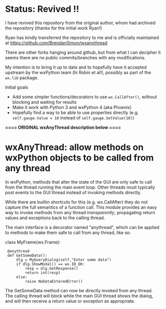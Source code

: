 
Status: Revived !!
==================

I have revived this repository from the original author, whom had archived the repository (thanks for the initial work Ryan!)

Ryan has kindly transferred the repository to me and is officially maintained at https://github.com/BrendanSimon/wxanythread

There are other forks hanging around github, but from what I can decipher it seems there are no public commits/branches with any modifications.

My intention is to bring it up to date and to hopefully have it accepted upstream by the wxPython team (hi Robin et al!), possibly as part of the `wx.lib` package.

Initial goals
* Add some simpler functions/decorators to use `wx.CallAfter()`, without blocking and waiting for results
* Make it work with Python 3 and wxPython 4 (aka Phoenix)
* Hopefully find a way to be able to use properties directly (e.g. `self.gauge.Value = 10` instead of `self.gauge.SetValue(10)`)

**==== ORIGINAL wxAnyThread description below ====**

wxAnyThread:  allow methods on wxPython objects to be called from any thread
============================================================================

In wxPython, methods that alter the state of the GUI are only safe to call from
the thread running the main event loop.  Other threads must typically post
events to the GUI thread instead of invoking methods directly.

While there are builtin shortcuts for this (e.g. wx.CallAfter) they do not
capture the full semantics of a function call.  This module provides an easy
way to invoke methods from any thread *transparently*, propagating return
values and exceptions back to the calling thread.

The main interface is a decorator named "anythread", which can be applied
to methods to make them safe to call from any thread, like so:

  class MyFrame(wx.Frame):

     @anythread
     def GetSomeData():
         dlg = MyQueryDialog(self,"Enter some data")
         if dlg.ShowModal() == wx.ID_OK:
             resp = dlg.GetResponse()
             return int(resp)
         else:
             raise NoDataEnteredError()

The GetSomeData method can now be directly invoked from any thread.
The calling thread will block while the main GUI thread shows the dialog,
and will then receive a return value or exception as appropriate.

